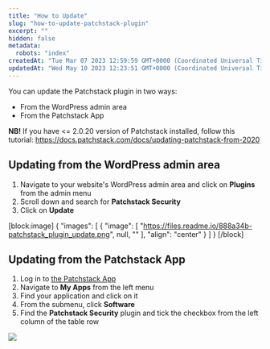 ```yaml
---
title: "How to Update"
slug: "how-to-update-patchstack-plugin"
excerpt: ""
hidden: false
metadata: 
  robots: "index"
createdAt: "Tue Mar 07 2023 12:59:59 GMT+0000 (Coordinated Universal Time)"
updatedAt: "Wed May 10 2023 12:23:51 GMT+0000 (Coordinated Universal Time)"
---
```

You can update the Patchstack plugin in two ways:

- From the WordPress admin area
- From the Patchstack App

**NB!** If you have \<= 2.0.20 version of Patchstack installed, follow this tutorial: <https://docs.patchstack.com/docs/updating-patchstack-from-2020>

## Updating from the WordPress admin area

1. Navigate to your website's WordPress admin area and click on **Plugins** from the admin menu
2. Scroll down and search for **Patchstack Security**
3. Click on **Update**

[block:image]
{
  "images": [
    {
      "image": [
        "https://files.readme.io/888a34b-patchstack_plugin_update.png",
        null,
        ""
      ],
      "align": "center"
    }
  ]
}
[/block]


## Updating from the Patchstack App

1. Log in to <a href="https://app.patchstack.com" target="_blank">the Patchstack App</a>
2. Navigate to **My Apps** from the left menu
3. Find your application and click on it
4. From the submenu, click **Software**
5. Find the **Patchstack Security** plugin and tick the checkbox from the left column of the table row

![](https://files.readme.io/2f36390-small-patchstack_update_patchstack.png)
